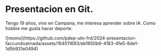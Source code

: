 # Presentacion en Git.
<p>
  Tengo 19 años, vivo en Campana, me interesa aprender sobre IA. Como hobbie me gusta hacer deporte.
</p>
![momo](https://github.com/pdep-utn-frd/2024-presentacion-faccundoalmada/assets/164511693/eb1650b6-4183-4fe5-8de1-1d5b931e0494)
